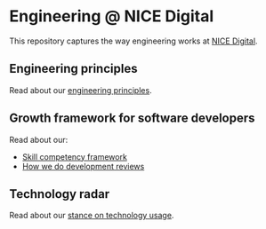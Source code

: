 # Engineering @ NICE Digital

This repository captures the way engineering works at [NICE Digital](https://www.nice.org.uk/get-involved/jobs/digital).

## Engineering principles
Read about our [engineering principles](principles/principles.md).

## Growth framework for software developers

Read about our: 
- [Skill competency framework](skill-framework/skill-framework.md)
- [How we do development reviews](development-reviews/development-reviews.md)

## Technology radar
Read about our [stance on technology usage](https://nice-digital.github.io/technology-radar/).


